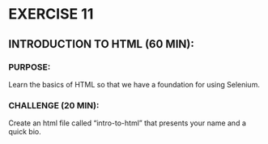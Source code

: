 # EXERCISE 11
## INTRODUCTION TO HTML (60 MIN):
### PURPOSE:
Learn the basics of HTML so that we have a foundation for using Selenium.

### CHALLENGE (20 MIN):
Create an html file called “intro-to-html” that presents your name and a quick bio.
